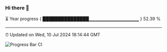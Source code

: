 ### Hi there 👋

⏳ Year progress { ███████████████▁▁▁▁▁▁▁▁▁▁▁▁▁▁▁ } 52.39 %

---

⏰ Updated on Wed, 10 Jul 2024 18:14:44 GMT

![Progress Bar CI](https://github.com/code-lakshay/GitHub-Actions-Demo/workflows/Progress%20Bar%20CI/badge.svg)
